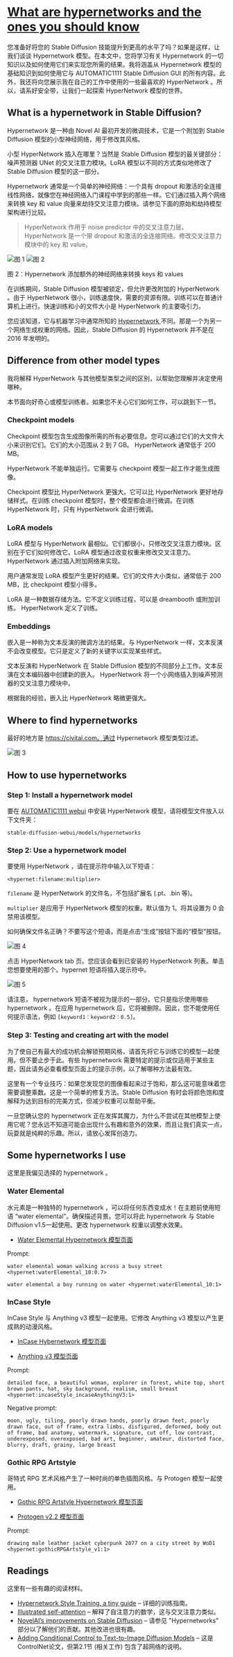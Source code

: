 # [What are hypernetworks and the ones you should know](https://stable-diffusion-art.com/hypernetwork/)

您准备好将您的 Stable Diffusion 技能提升到更高的水平了吗？如果是这样，让我们谈谈 Hypernetwork 模型。在本文中，您将学习有关 Hypernetwork 的一切知识以及如何使用它们来实现您所需的结果。我将涵盖从 Hypernetwork 模型的基础知识到如何使用它与 AUTOMATIC1111 Stable Diffusion GUI 的所有内容。此外，我还将向您展示我在自己的工作中使用的一些最喜欢的 HyperNetwork 。所以，请系好安全带，让我们一起探索 HyperNetwork 模型的世界。

## What is a hypernetwork in Stable Diffusion?

Hypernetwork 是一种由 Novel AI 最初开发的微调技术，它是一个附加到 Stable Diffusion 模型的小型神经网络，用于修改其风格。

小型 HyperNetwork 插入在哪里？当然是 Stable Diffusion 模型的最关键部分：噪声预测器 UNet 的交叉注意力模块。LoRA 模型以不同的方式类似地修改了 Stable Diffusion 模型的这一部分。

Hypernetwork 通常是一个简单的神经网络：一个具有 dropout 和激活的全连接线性网络，就像您在神经网络入门课程中学到的那些一样。它们通过插入两个网络来转换 key 和 value 向量来劫持交叉注意力模块。请参见下面的原始和劫持模型架构进行比较。

> HyperNetwork 作用于 noise predictor 中的交叉注意力层。HyperNetwork 是一个带 dropout 和激活的全连接网络。修改交叉注意力模块中的 key 和 value。

<img src="./assets/What-are-hypernetworks-fig1.jpg" title="图 1">

<img src="./assets/What-are-hypernetworks-fig2.jpg" title="图 2">

图 2：Hypernetwork 添加额外的神经网络来转换 keys 和 values

在训练期间，Stable Diffusion 模型被锁定，但允许更改附加的 HyperNetwork 。由于 HyperNetwork 很小，训练速度快，需要的资源有限。训练可以在普通计算机上进行。快速训练和小的文件大小是 HyperNetwork 的主要吸引力。

您应该知道，它与机器学习中通常所知的 [Hypernetwork ](https://arxiv.org/abs/1609.09106) 不同。那是一个为另一个网络生成权重的网络。因此，Stable Diffusion 的 Hypernetwork 并不是在 2016 年发明的。

## Difference from other model types

我将解释 HyperNetwork 与其他模型类型之间的区别，以帮助您理解并决定使用哪种。

本节面向好奇心或模型训练者。如果您不关心它们如何工作，可以跳到下一节。

### Checkpoint models

Checkpoint 模型包含生成图像所需的所有必要信息。您可以通过它们的大文件大小来识别它们。它们的大小范围从 2 到 7 GB。 HyperNetwork 通常低于 200 MB。

 HyperNetwork 不能单独运行。它需要与 checkpoint 模型一起工作才能生成图像。

Checkpoint 模型比 HyperNetwork 更强大。它可以比 HyperNetwork 更好地存储样式。在训练 checkpoint 模型时，整个模型都会进行微调。在训练 HyperNetwork 时，只有 HyperNetwork 会进行微调。

### LoRA models

LoRA 模型与 HyperNetwork 最相似。它们都很小，只修改交叉注意力模块。区别在于它们如何修改它。LoRA 模型通过改变权重来修改交叉注意力。 HyperNetwork 通过插入附加网络来实现。

用户通常发现 LoRA 模型产生更好的结果。它们的文件大小类似，通常低于 200 MB，比 checkpoint 模型小得多。

LoRA 是一种数据存储方法。它不定义训练过程，可以是 dreambooth 或附加训练。 HyperNetwork 定义了训练。

### Embeddings

嵌入是一种称为文本反演的微调方法的结果。与 HyperNetwork 一样，文本反演不会改变模型。它只是定义了新的关键字以实现某些样式。

文本反演和 HyperNetwork 在 Stable Diffusion 模型的不同部分上工作。文本反演在文本编码器中创建新的嵌入。 HyperNetwork 将一个小网络插入到噪声预测器的交叉注意力模块中。

根据我的经验，嵌入比 HyperNetwork 略微更强大。

## Where to find hypernetworks

最好的地方是 https://civitai.com。通过 Hypernetwork 模型类型过滤。

<img src="./assets/What-are-hypernetworks-fig3.jpg" title="图 3">

## How to use hypernetworks

### Step 1: Install a hypernetwork model

要在 [AUTOMATIC1111 webui](https://github.com/AUTOMATIC1111/stable-diffusion-webui) 中安装 HyperNetwork 模型，请将模型文件放入以下文件夹：

```
stable-diffusion-webui/models/hypernetworks
```

### Step 2: Use a hypernetwork model

要使用 HyperNetwork ，请在提示符中输入以下短语：

```
<hypernet:filename:multiplier>
```

`filename` 是 HyperNetwork 的文件名，不包括扩展名 (.pt、.bin 等)。

`multiplier` 是应用于 HyperNetwork 模型的权重。默认值为 1。将其设置为 0 会禁用该模型。

如何确保文件名正确？不要写这个短语，而是点击“生成”按钮下面的“模型”按钮。

<img src="./assets/What-are-hypernetworks-fig4.jpg" title="图 4">

点击 HyperNetwork tab 页。您应该会看到已安装的 HyperNetwork 列表。单击您想要使用的那个。hypernet 短语将插入提示符中。

<img src="./assets/What-are-hypernetworks-fig5.jpg" title="图 5">

请注意， hypernetwork 短语不被视为提示的一部分。它只是指示使用哪些 hypernetwork 。在应用 hypernetwork 后，它将被删除。因此，您不能使用任何提示语法，例如 `[keyword1：keyword2：0.5]`。

### Step 3: Testing and creating art with the model

为了使自己有最大的成功机会解锁预期风格，请首先将它与训练它的模型一起使用。但不要止步于此。有些 hypernetwork 需要特定的提示或仅适用于某些主题，因此请务必查看模型页面上的提示示例，以了解哪种方法最有效。

这里有一个专业技巧：如果您发现您的图像看起来过于饱和，那么这可能意味着您需要调整乘数。这是一个简单的修复方法。Stable Diffusion 有时会将颜色饱和度解释为达到目标的完美方式，但减少权重可以帮助平衡。

一旦您确认您的 hypernetwork 正在发挥其魔力，为什么不尝试在其他模型上使用它呢？您永远不知道可能会出现什么有趣和意外的效果，而且让我们真实一点，玩耍就是纯粹的乐趣。所以，请放心发挥创造力。

## Some hypernetworks I use

 这里是我偏见选择的 hypernetwork 。

### Water Elemental

水元素是一种独特的 hypernetwork ，可以将任何东西变成水！在主题前使用短语 “water elemental”。确保描述背景。您可以将此 hypernetwork 与 Stable Diffusion v1.5一起使用。更改 hypernetwork 权重以调整水效果。

- [Water Elemental Hypernetwork 模型页面](https://civitai.com/models/1399/water-elemental)

Prompt:

```
water elemental woman walking across a busy street <hypernet:waterElemental_10:0.7>
```

```
water elemental a boy running on water <hypernet:waterElemental_10:1>
```

### InCase Style

InCase Style 与 Anything v3 模型一起使用。它修改 Anything v3 模型以产生更成熟的动漫风格。

- [InCase Hybernetwork 模型页面](https://civitai.com/models/5124/incase-style-hypernetwork)

- [Anything v3 模型页面](https://huggingface.co/Linaqruf/anything-v3.0)

Prompt:

```
detailed face, a beautiful woman, explorer in forest, white top, short brown pants, hat, sky background, realism, small breast <hypernet:incaseStyle_incaseAnythingV3:1>
```

Negative prompt:

```
moon, ugly, tiling, poorly drawn hands, poorly drawn feet, poorly drawn face, out of frame, extra limbs, disfigured, deformed, body out of frame, bad anatomy, watermark, signature, cut off, low contrast, underexposed, overexposed, bad art, beginner, amateur, distorted face, blurry, draft, grainy, large breast
```

### Gothic RPG Artstyle

哥特式 RPG 艺术风格产生了一种时尚的单色插图风格。与 Protogen 模型一起使用。

- [Gothic RPG Artstyle Hypernetwork 模型页面](https://civitai.com/models/5814/gothic-rpg-artstyle)

- [Protogen v2.2 模型页面](https://huggingface.co/darkstorm2150/Protogen_v2.2_Official_Release)

Prompt:

```
drawing male leather jacket cyberpunk 2077 on a city street by WoD1 <hypernet:gothicRPGArtstyle_v1:1>
```

## Readings

这里有一些有趣的阅读材料。

- [Hypernetwork Style Training, a tiny guide](https://github.com/AUTOMATIC1111/stable-diffusion-webui/discussions/2670) – 详细的训练指南。
- [Illustrated self-attention](https://towardsdatascience.com/illustrated-self-attention-2d627e33b20a) – 解释了自注意力的数学，这与交叉注意力类似。
- [NovelAI’s improvements on Stable Diffusion](https://blog.novelai.net/novelai-improvements-on-stable-diffusion-e10d38db82ac) – 请参见 "Hypernetworks" 部分以了解他们的贡献。其他改进也很有趣。
- [Adding Conditional Control to Text-to-Image Diffusion Models](https://arxiv.org/abs/2302.05543) – 这是ControlNet论文，但第2.1节 (相关工作) 包含了超网络的说明。



<!-- 完成标志, 看不到, 请忽略! -->
